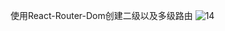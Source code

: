 使用React-Router-Dom创建二级以及多级路由
![14](https://user-images.githubusercontent.com/47441511/116424095-d1d47800-a873-11eb-821e-ce65cbbb4281.gif)

